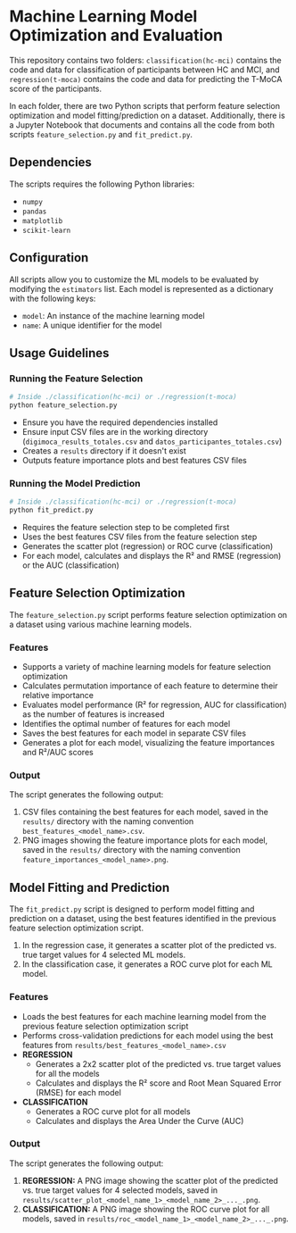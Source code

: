 # Machine Learning Model Optimization and Evaluation

This repository contains two folders: `classification(hc-mci)` contains the code and data for classification of participants between HC and MCI, and `regression(t-moca)` contains the code and data for predicting the T-MoCA score of the participants.

In each folder, there are two Python scripts that perform feature selection optimization and model fitting/prediction on a dataset. Additionally, there is a Jupyter Notebook that documents and contains all the code from both scripts `feature_selection.py` and `fit_predict.py`.

## Dependencies
The scripts requires the following Python libraries:
- `numpy`
- `pandas`
- `matplotlib`
- `scikit-learn`

## Configuration
All scripts allow you to customize the ML models to be evaluated by modifying the `estimators` list. Each model is represented as a dictionary with the following keys:
- `model`: An instance of the machine learning model
- `name`: A unique identifier for the model

## Usage Guidelines

### Running the Feature Selection
```bash
# Inside ./classification(hc-mci) or ./regression(t-moca)
python feature_selection.py
```
- Ensure you have the required dependencies installed
- Ensure input CSV files are in the working directory (`digimoca_results_totales.csv` and `datos_participantes_totales.csv`)
- Creates a `results` directory if it doesn't exist
- Outputs feature importance plots and best features CSV files

### Running the Model Prediction
```bash
# Inside ./classification(hc-mci) or ./regression(t-moca)
python fit_predict.py
```
- Requires the feature selection step to be completed first
- Uses the best features CSV files from the feature selection step
- Generates the scatter plot (regression) or ROC curve (classification)
- For each model, calculates and displays the R² and RMSE (regression) or the AUC (classification)

## Feature Selection Optimization

The `feature_selection.py` script performs feature selection optimization on a dataset using various machine learning models.

### Features
- Supports a variety of machine learning models for feature selection optimization
- Calculates permutation importance of each feature to determine their relative importance
- Evaluates model performance (R² for regression, AUC for classification) as the number of features is increased
- Identifies the optimal number of features for each model
- Saves the best features for each model in separate CSV files
- Generates a plot for each model, visualizing the feature importances and R²/AUC scores

### Output
The script generates the following output:
1. CSV files containing the best features for each model, saved in the `results/` directory with the naming convention `best_features_<model_name>.csv`.
2. PNG images showing the feature importance plots for each model, saved in the `results/` directory with the naming convention `feature_importances_<model_name>.png`.


## Model Fitting and Prediction

The `fit_predict.py` script is designed to perform model fitting and prediction on a dataset, using the best features identified in the previous feature selection optimization script.

1. In the regression case, it generates a scatter plot of the predicted vs. true target values for 4 selected ML models.
2. In the classification case, it generates a ROC curve plot for each ML model.

### Features
- Loads the best features for each machine learning model from the previous feature selection optimization script
- Performs cross-validation predictions for each model using the best features from `results/best_features_<model_name>.csv`
- **REGRESSION**
    - Generates a 2x2 scatter plot of the predicted vs. true target values for all the models
    - Calculates and displays the R² score and Root Mean Squared Error (RMSE) for each model
- **CLASSIFICATION**
    - Generates a ROC curve plot for all models
    - Calculates and displays the Area Under the Curve (AUC)

### Output
The script generates the following output:
1. **REGRESSION:** A PNG image showing the scatter plot of the predicted vs. true target values for 4 selected models, saved in `results/scatter_plot_<model_name_1>_<model_name_2>_..._.png`.
2. **CLASSIFICATION:** A PNG image showing the ROC curve plot for all models, saved in `results/roc_<model_name_1>_<model_name_2>_..._.png`.
